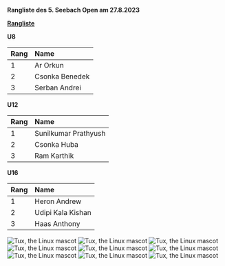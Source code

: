 **Rangliste des 5. Seebach Open am 27.8.2023** <br/>

**[Rangliste](https://chess-results.com/tnr809253.aspx?lan=0&art=1&rd=7)** <br/>


**U8**

| Rang | Name | 
|:--|:---------------------------|
|1  | Ar Orkun |
|2  | Csonka Benedek|
|3  | Serban Andrei |

**U12**

| Rang | Name | 
|:--|:---------------------------|
|1  | Sunilkumar Prathyush |
|2  | Csonka Huba|
|3  | Ram Karthik |

**U16**

| Rang | Name | 
|:--|:---------------------------|
|1  | Heron Andrew |
|2  | Udipi Kala Kishan|
|3  | Haas Anthony|


![Tux, the Linux mascot](/open23/1.jpg)
![Tux, the Linux mascot](/open23/2.jpg)
![Tux, the Linux mascot](/open23/3.jpg)
![Tux, the Linux mascot](/open23/4.jpg)
![Tux, the Linux mascot](/open23/5.jpg)
![Tux, the Linux mascot](/open23/6.jpg)
![Tux, the Linux mascot](/open23/7.jpg)
![Tux, the Linux mascot](/open23/8.jpg)
![Tux, the Linux mascot](/open23/9.jpg)
